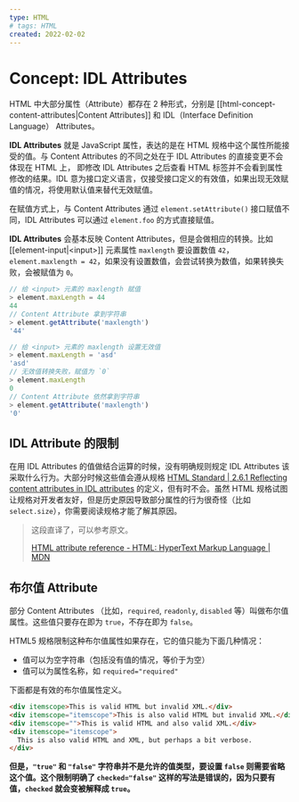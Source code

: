 ```yaml
---
type: HTML
# tags: HTML
created: 2022-02-02
---
```


# Concept: IDL Attributes

HTML 中大部分属性（Attribute）都存在 2 种形式，分别是 [[html-concept-content-attributes|Content Attributes]] 和 IDL（Interface Definition Language） Attributes。

**IDL Attributes** 就是 JavaScript 属性，表达的是在 HTML 规格中这个属性所能接受的值。与 Content Attributes 的不同之处在于 IDL Attributes 的直接变更不会体现在 HTML 上， 即修改 IDL Attributes 之后查看 HTML 标签并不会看到属性修改的结果。IDL 意为接口定义语言，仅接受接口定义的有效值，如果出现无效赋值的情况，将使用默认值来替代无效赋值。

在赋值方式上，与 Content Attributes 通过 `element.setAttribute()` 接口赋值不同，IDL Attributes 可以通过 `element.foo` 的方式直接赋值。

**IDL Attributes** 会基本反映 Content Attributes，但是会做相应的转换。比如 [[element-input|\<input\>]] 元素属性 `maxlength` 要设置数值 `42`，`element.maxlength = 42`，如果没有设置数值，会尝试转换为数值，如果转换失败，会被赋值为 `0`。

```js
// 给 <input> 元素的 maxlength 赋值
> element.maxLength = 44
44
// Content Attribute 拿到字符串
> element.getAttribute('maxlength')
'44'

// 给 <input> 元素的 maxlength 设置无效值
> element.maxLength = 'asd'
'asd'
// 无效值转换失败，赋值为 `0`
> element.maxLength
0
// Content Attribute 依然拿到字符串
> element.getAttribute('maxlength')
'0'
```

## IDL Attribute 的限制

在用 IDL Attributes 的值做结合运算的时候，没有明确规则规定 IDL Attributes 该采取什么行为。大部分时候这些值会遵从规格 [HTML Standard | 2.6.1 Reflecting content attributes in IDL attributes](https://www.whatwg.org/specs/web-apps/current-work/multipage/urls.html#reflecting-content-attributes-in-idl-attributes) 的定义，但有时不会。虽然 HTML 规格试图让规格对开发者友好，但是历史原因导致部分属性的行为很奇怪（比如 `select.size`），你需要阅读规格才能了解其原因。

> 这段直译了，可以参考原文。
>
> [HTML attribute reference - HTML: HyperText Markup Language | MDN](https://developer.mozilla.org/en-US/docs/Web/HTML/Attributes)

## 布尔值 Attribute

部分 Content Attributes （比如，`required`, `readonly`, `disabled` 等）叫做布尔值属性。这些值只要存在即为 `true`，不存在即为 `false`。

HTML5 规格限制这种布尔值属性如果存在，它的值只能为下面几种情况：

- 值可以为空字符串（包括没有值的情况，等价于为空）
- 值可以为属性名称，如 `required="required"`

下面都是有效的布尔值属性定义。

```html
<div itemscope>This is valid HTML but invalid XML.</div>
<div itemscope="itemscope">This is also valid HTML but invalid XML.</div>
<div itemscope="">This is valid HTML and also valid XML.</div>
<div itemscope="itemscope">
  This is also valid HTML and XML, but perhaps a bit verbose.
</div>
```

**但是，`"true"` 和 `"false"` 字符串并不是允许的值类型，要设置 `false` 则需要省略这个值。这个限制明确了 `checked="false"` 这样的写法是错误的，因为只要有值，`checked` 就会变被解释成 `true`。**
